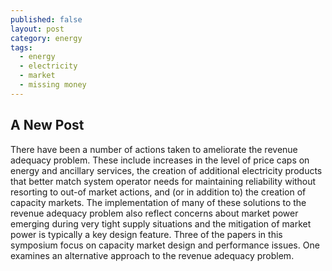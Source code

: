 ```yaml
---
published: false
layout: post
category: energy
tags:
  - energy
  - electricity
  - market
  - missing money
---
```

## A New Post

There have been a number of actions taken to ameliorate the revenue adequacy problem.
These include increases in the level of price caps on energy and ancillary services, the creation of additional electricity products that better match system operator needs for maintaining reliability without resorting to out-of market actions, and (or in addition to) the creation of capacity markets. The implementation of many of these solutions to the revenue adequacy problem also reflect concerns about market power emerging during very tight supply situations and the mitigation of market power is typically a key design feature. Three of the papers in this symposium focus on capacity market design and performance issues. One examines an alternative approach to the revenue adequacy problem.


